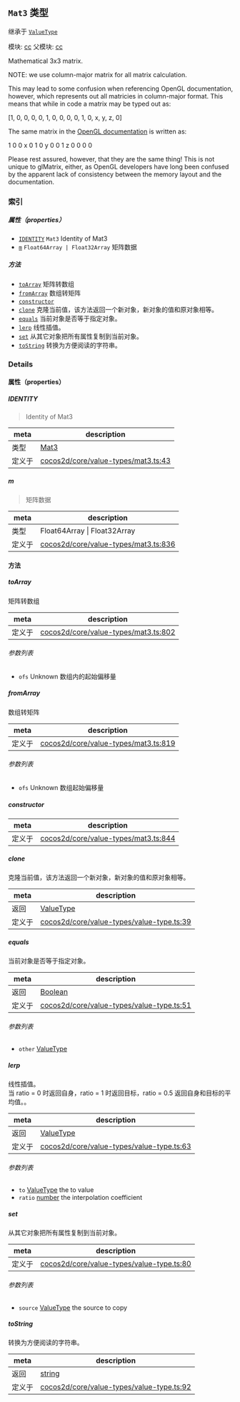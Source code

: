 ## `Mat3` 类型

继承于 [`ValueType`](ValueType.md)


模块: [cc](../modules/cc.md)
父模块: [cc](../modules/cc.md)


Mathematical 3x3 matrix.

NOTE: we use column-major matrix for all matrix calculation.

This may lead to some confusion when referencing OpenGL documentation,
however, which represents out all matricies in column-major format.
This means that while in code a matrix may be typed out as:

[1, 0, 0, 0,
 0, 1, 0, 0,
 0, 0, 1, 0,
 x, y, z, 0]

The same matrix in the [OpenGL documentation](https://www.khronos.org/registry/OpenGL-Refpages/gl2.1/xhtml/glTranslate.xml)
is written as:

 1 0 0 x
 0 1 0 y
 0 0 1 z
 0 0 0 0

Please rest assured, however, that they are the same thing!
This is not unique to glMatrix, either, as OpenGL developers have long been confused by the
apparent lack of consistency between the memory layout and the documentation.



### 索引

##### 属性（properties）

  - [`IDENTITY`](#identity) `Mat3` Identity  of Mat3
  - [`m`](#m) `Float64Array | Float32Array` 矩阵数据



##### 方法

  - [`toArray`](#toarray) 矩阵转数组
  - [`fromArray`](#fromarray) 数组转矩阵
  - [`constructor`](#constructor) 
  - [`clone`](#clone) 克隆当前值，该方法返回一个新对象，新对象的值和原对象相等。
  - [`equals`](#equals) 当前对象是否等于指定对象。
  - [`lerp`](#lerp) 线性插值。
  - [`set`](#set) 从其它对象把所有属性复制到当前对象。
  - [`toString`](#tostring) 转换为方便阅读的字符串。



### Details


#### 属性（properties）


##### IDENTITY

> Identity  of Mat3

| meta | description |
|------|-------------|
| 类型 | <a href="../classes/Mat3.html" class="crosslink">Mat3</a> |
| 定义于 | [cocos2d/core/value-types/mat3.ts:43](https://github.com/cocos-creator/engine/blob/22ca6465effd8063cb95e509843b8bef3d880759/cocos2d/core/value-types/mat3.ts#L43) |



##### m

> 矩阵数据

| meta | description |
|------|-------------|
| 类型 | Float64Array &#124; Float32Array |
| 定义于 | [cocos2d/core/value-types/mat3.ts:836](https://github.com/cocos-creator/engine/blob/22ca6465effd8063cb95e509843b8bef3d880759/cocos2d/core/value-types/mat3.ts#L836) |






<!-- Method Block -->
#### 方法


##### toArray

矩阵转数组

| meta | description |
|------|-------------|
| 定义于 | [cocos2d/core/value-types/mat3.ts:802](https://github.com/cocos-creator/engine/blob/22ca6465effd8063cb95e509843b8bef3d880759/cocos2d/core/value-types/mat3.ts#L802) |

###### 参数列表
- `ofs` Unknown 数组内的起始偏移量


##### fromArray

数组转矩阵

| meta | description |
|------|-------------|
| 定义于 | [cocos2d/core/value-types/mat3.ts:819](https://github.com/cocos-creator/engine/blob/22ca6465effd8063cb95e509843b8bef3d880759/cocos2d/core/value-types/mat3.ts#L819) |

###### 参数列表
- `ofs` Unknown 数组起始偏移量


##### constructor



| meta | description |
|------|-------------|
| 定义于 | [cocos2d/core/value-types/mat3.ts:844](https://github.com/cocos-creator/engine/blob/22ca6465effd8063cb95e509843b8bef3d880759/cocos2d/core/value-types/mat3.ts#L844) |



##### clone

克隆当前值，该方法返回一个新对象，新对象的值和原对象相等。

| meta | description |
|------|-------------|
| 返回 | <a href="../classes/ValueType.html" class="crosslink">ValueType</a> 
| 定义于 | [cocos2d/core/value-types/value-type.ts:39](https://github.com/cocos-creator/engine/blob/22ca6465effd8063cb95e509843b8bef3d880759/cocos2d/core/value-types/value-type.ts#L39) |



##### equals

当前对象是否等于指定对象。

| meta | description |
|------|-------------|
| 返回 | <a href="https://developer.mozilla.org/en/JavaScript/Reference/Global_Objects/Boolean" class="crosslink external" target="_blank">Boolean</a> 
| 定义于 | [cocos2d/core/value-types/value-type.ts:51](https://github.com/cocos-creator/engine/blob/22ca6465effd8063cb95e509843b8bef3d880759/cocos2d/core/value-types/value-type.ts#L51) |

###### 参数列表
- `other` <a href="../classes/ValueType.html" class="crosslink">ValueType</a>  


##### lerp

线性插值。<br/>
当 ratio = 0 时返回自身，ratio = 1 时返回目标，ratio = 0.5 返回自身和目标的平均值。。

| meta | description |
|------|-------------|
| 返回 | <a href="../classes/ValueType.html" class="crosslink">ValueType</a> 
| 定义于 | [cocos2d/core/value-types/value-type.ts:63](https://github.com/cocos-creator/engine/blob/22ca6465effd8063cb95e509843b8bef3d880759/cocos2d/core/value-types/value-type.ts#L63) |

###### 参数列表
- `to` <a href="../classes/ValueType.html" class="crosslink">ValueType</a> the to value
- `ratio` <a href="https://developer.mozilla.org/en/JavaScript/Reference/Global_Objects/Number" class="crosslink external" target="_blank">number</a> the interpolation coefficient


##### set

从其它对象把所有属性复制到当前对象。

| meta | description |
|------|-------------|
| 定义于 | [cocos2d/core/value-types/value-type.ts:80](https://github.com/cocos-creator/engine/blob/22ca6465effd8063cb95e509843b8bef3d880759/cocos2d/core/value-types/value-type.ts#L80) |

###### 参数列表
- `source` <a href="../classes/ValueType.html" class="crosslink">ValueType</a> the source to copy


##### toString

转换为方便阅读的字符串。

| meta | description |
|------|-------------|
| 返回 | <a href="https://developer.mozilla.org/en/JavaScript/Reference/Global_Objects/String" class="crosslink external" target="_blank">string</a> 
| 定义于 | [cocos2d/core/value-types/value-type.ts:92](https://github.com/cocos-creator/engine/blob/22ca6465effd8063cb95e509843b8bef3d880759/cocos2d/core/value-types/value-type.ts#L92) |




